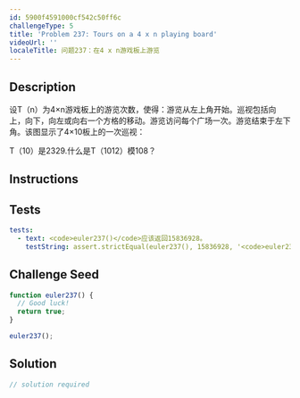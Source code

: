 ```yaml
---
id: 5900f4591000cf542c50ff6c
challengeType: 5
title: 'Problem 237: Tours on a 4 x n playing board'
videoUrl: ''
localeTitle: 问题237：在4 x n游戏板上游览
---
```


## Description
<section id="description">设T（n）为4×n游戏板上的游览次数，使得：游览从左上角开始。巡视包括向上，向下，向左或向右一个方格的移动。游览访问每个广场一次。游览结束于左下角。该图显示了4×10板上的一次巡视： <p> T（10）是2329.什么是T（1012）模108？ </p></section>

## Instructions
<section id="instructions">
</section>

## Tests
<section id='tests'>

```yml
tests:
  - text: <code>euler237()</code>应该返回15836928。
    testString: assert.strictEqual(euler237(), 15836928, '<code>euler237()</code> should return 15836928.');

```

</section>

## Challenge Seed
<section id='challengeSeed'>

<div id='js-seed'>

```js
function euler237() {
  // Good luck!
  return true;
}

euler237();

```

</div>



</section>

## Solution
<section id='solution'>

```js
// solution required
```
</section>
